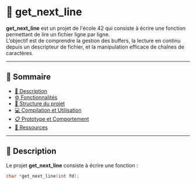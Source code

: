 # 📜 get_next_line

**get_next_line** est un projet de l'école 42 qui consiste à écrire une fonction permettant de lire un fichier ligne par ligne.  
L’objectif est de comprendre la gestion des buffers, la lecture en continu depuis un descripteur de fichier, et la manipulation efficace de chaînes de caractères.

---

## 📑 Sommaire
- [📘 Description](#-description)
- [⚙️ Fonctionnalités](#-fonctionnalités)
- [📂 Structure du projet](#-structure-du-projet)
- [💻 Compilation et Utilisation](#-compilation-et-utilisation)
- [📋 Prototype et Comportement](#-prototype-et-comportement)
- [🔗 Ressources](#-ressources)

---

## 📘 Description

Le projet **get_next_line** consiste à écrire une fonction :  
```c
char *get_next_line(int fd);
